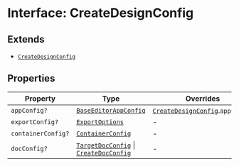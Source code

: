 # Interface: CreateDesignConfig

## Extends

- [`CreateDesignConfig`](../../../../editor/DesignConfig.types/interfaces/create-design-config.md)

## Properties

| Property | Type | Overrides | Inherited from |
| ------ | ------ | ------ | ------ |
| `appConfig?` | [`BaseEditorAppConfig`](../../../../editor/AppConfig.types/interfaces/Baseeditor-app-config.md) | [`CreateDesignConfig`](../../../../editor/DesignConfig.types/interfaces/create-design-config.md).`appConfig` | - |
| `exportConfig?` | [`ExportOptions`](../../../../ExportConfig.types/type-aliases/export-options.md) | - | [`CreateDesignConfig`](../../../../editor/DesignConfig.types/interfaces/create-design-config.md).`exportConfig` |
| `containerConfig?` | [`ContainerConfig`](../../../../ContainerConfig.types/type-aliases/container-config.md) | - | [`CreateDesignConfig`](../../../../editor/DesignConfig.types/interfaces/create-design-config.md).`containerConfig` |
| `docConfig?` | [`TargetDocConfig`](../../../../DesignConfig.types/interfaces/target-doc-config.md) \| [`CreateDocConfig`](../../../../editor/DocConfig.types/interfaces/create-doc-config.md) | - | [`CreateDesignConfig`](../../../../editor/DesignConfig.types/interfaces/create-design-config.md).`docConfig` |
